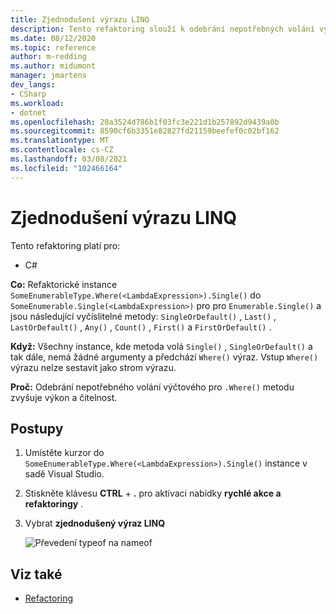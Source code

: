 ```yaml
---
title: Zjednodušení výrazu LINQ
description: Tento refaktoring slouží k odebrání nepotřebných volání výčtu metody WHERE.
ms.date: 08/12/2020
ms.topic: reference
author: m-redding
ms.author: midumont
manager: jmartens
dev_langs:
- CSharp
ms.workload:
- dotnet
ms.openlocfilehash: 20a3524d786b1f03fc3e221d1b257892d9439a0b
ms.sourcegitcommit: 8590cf6b3351e82827fd21159beefef0c02bf162
ms.translationtype: MT
ms.contentlocale: cs-CZ
ms.lasthandoff: 03/08/2021
ms.locfileid: "102466164"
---
```

# <a name="simplify-linq-expression"></a>Zjednodušení výrazu LINQ

Tento refaktoring platí pro:

- C#

**Co:** Refaktorické instance `SomeEnumerableType.Where(<LambdaExpression>).Single()` do `SomeEnumerable.Single(<LambdaExpression>)` pro pro `Enumerable.Single()` a jsou následující vyčíslitelné metody: `SingleOrDefault()` , `Last()` , `LastOrDefault()` , `Any()` , `Count()` , `First()` a `FirstOrDefault()` .

**Když:**  Všechny instance, kde metoda volá `Single()` , `SingleOrDefault()` a tak dále, nemá žádné argumenty a předchází `Where()` výraz. Vstup `Where()` výrazu nelze sestavit jako strom výrazu.

**Proč:** Odebrání nepotřebného volání výčtového pro `.Where()` metodu zvyšuje výkon a čitelnost.

## <a name="how-to"></a>Postupy

1. Umístěte kurzor do `SomeEnumerableType.Where(<LambdaExpression>).Single()` instance v sadě Visual Studio.
2. Stiskněte klávesu **CTRL** + **.** pro aktivaci nabídky **rychlé akce a refaktoringy** .
3. Vybrat **zjednodušený výraz LINQ**

   ![Převedení typeof na nameof](media/simplify-linq-expression.png)

## <a name="see-also"></a>Viz také

- [Refactoring](../refactoring-in-visual-studio.md)

